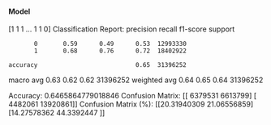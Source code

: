 #### Model
[1 1 1 ... 1 1 0]
Classification Report:
              precision    recall  f1-score   support

           0       0.59      0.49      0.53  12993330
           1       0.68      0.76      0.72  18402922

    accuracy                           0.65  31396252
   macro avg       0.63      0.62      0.62  31396252
weighted avg       0.64      0.65      0.64  31396252

Accuracy: 0.6465864779018846
Confusion Matrix:
[[ 6379531  6613799]
 [ 4482061 13920861]]
Confusion Matrix (%):
[[20.31940309 21.06556859]
 [14.27578362 44.3392447 ]]
